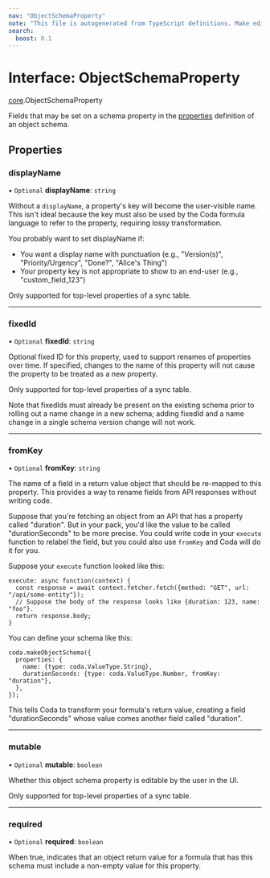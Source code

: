 ```yaml
---
nav: "ObjectSchemaProperty"
note: "This file is autogenerated from TypeScript definitions. Make edits to the comments in the TypeScript file and then run `make docs` to regenerate this file."
search:
  boost: 0.1
---
```

# Interface: ObjectSchemaProperty

[core](../modules/core.md).ObjectSchemaProperty

Fields that may be set on a schema property in the [properties](core.ObjectSchemaDefinition.md#properties) definition
of an object schema.

## Properties

### displayName

• `Optional` **displayName**: `string`

Without a `displayName`, a property's key will become the user-visible name. This isn't ideal
because the key must also be used by the Coda formula language to refer to the property, requiring
lossy transformation.

You probably want to set displayName if:
- You want a display name with punctuation (e.g., "Version(s)", "Priority/Urgency", "Done?", "Alice's Thing")
- Your property key is not appropriate to show to an end-user (e.g., "custom_field_123")

Only supported for top-level properties of a sync table.

___

### fixedId

• `Optional` **fixedId**: `string`

Optional fixed ID for this property, used to support renames of properties over time. If specified,
changes to the name of this property will not cause the property to be treated as a new property.

Only supported for top-level properties of a sync table.

Note that fixedIds must already be present on the existing schema prior to rolling out a name change in a
new schema; adding fixedId and a name change in a single schema version change will not work.

___

### fromKey

• `Optional` **fromKey**: `string`

The name of a field in a return value object that should be re-mapped to this property.
This provides a way to rename fields from API responses without writing code.

Suppose that you're fetching an object from an API that has a property called "duration".
But in your pack, you'd like the value to be called "durationSeconds" to be more precise.
You could write code in your `execute` function to relabel the field, but you could
also use `fromKey` and Coda will do it for you.

Suppose your `execute` function looked like this:
```
execute: async function(context) {
  const response = await context.fetcher.fetch({method: "GET", url: "/api/some-entity"});
  // Suppose the body of the response looks like {duration: 123, name: "foo"}.
  return response.body;
}
```

You can define your schema like this:
```
coda.makeObjectSchema({
  properties: {
    name: {type: coda.ValueType.String},
    durationSeconds: {type: coda.ValueType.Number, fromKey: "duration"},
  },
});
```

This tells Coda to transform your formula's return value, creating a field "durationSeconds"
whose value comes another field called "duration".

___

### mutable

• `Optional` **mutable**: `boolean`

Whether this object schema property is editable by the user in the UI.

Only supported for top-level properties of a sync table.

___

### required

• `Optional` **required**: `boolean`

When true, indicates that an object return value for a formula that has this schema must
include a non-empty value for this property.
